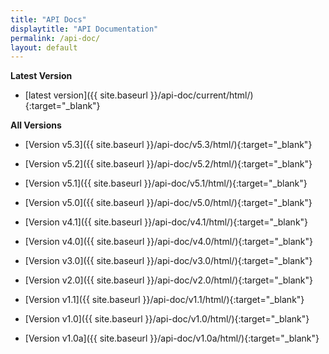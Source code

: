 ```yaml
---
title: "API Docs"
displaytitle: "API Documentation"
permalink: /api-doc/
layout: default
---
```


**Latest Version**

  - [latest version]({{ site.baseurl }}/api-doc/current/html/){:target="_blank"}


**All Versions**

  - [Version v5.3]({{ site.baseurl }}/api-doc/v5.3/html/){:target="_blank"}

  - [Version v5.2]({{ site.baseurl }}/api-doc/v5.2/html/){:target="_blank"}

  - [Version v5.1]({{ site.baseurl }}/api-doc/v5.1/html/){:target="_blank"}

  - [Version v5.0]({{ site.baseurl }}/api-doc/v5.0/html/){:target="_blank"}

  - [Version v4.1]({{ site.baseurl }}/api-doc/v4.1/html/){:target="_blank"}

  - [Version v4.0]({{ site.baseurl }}/api-doc/v4.0/html/){:target="_blank"}

  - [Version v3.0]({{ site.baseurl }}/api-doc/v3.0/html/){:target="_blank"}

  - [Version v2.0]({{ site.baseurl }}/api-doc/v2.0/html/){:target="_blank"}

  - [Version v1.1]({{ site.baseurl }}/api-doc/v1.1/html/){:target="_blank"}

  - [Version v1.0]({{ site.baseurl }}/api-doc/v1.0/html/){:target="_blank"}

  - [Version v1.0a]({{ site.baseurl }}/api-doc/v1.0a/html/){:target="_blank"}


